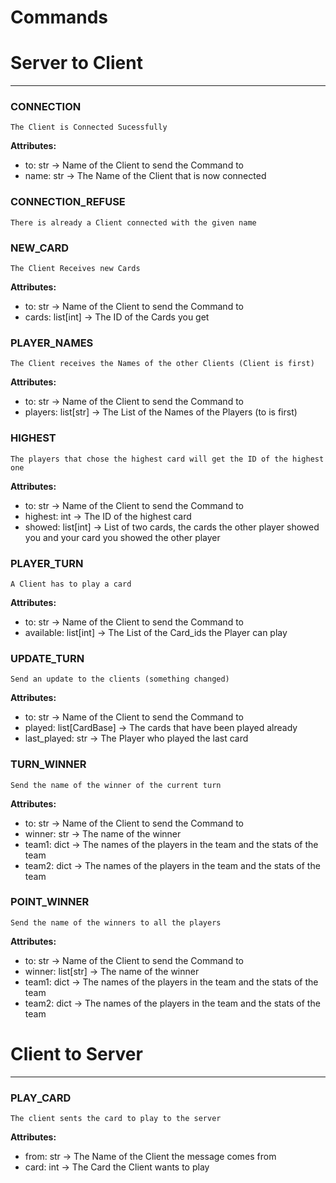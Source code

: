# Commands

# Server to Client

---

### CONNECTION
    The Client is Connected Sucessfully
**Attributes:**
- to: str → Name of the Client to send the Command to
- name: str → The Name of the Client that is now connected

### CONNECTION_REFUSE
    There is already a Client connected with the given name


### NEW_CARD
    The Client Receives new Cards
**Attributes:**
- to: str → Name of the Client to send the Command to
- cards: list[int] → The ID of the Cards you get

### PLAYER_NAMES
    The Client receives the Names of the other Clients (Client is first)

**Attributes:**
- to: str → Name of the Client to send the Command to
- players: list[str] → The List of the Names of the Players (to is first)

### HIGHEST
    The players that chose the highest card will get the ID of the highest one

**Attributes:**
- to: str → Name of the Client to send the Command to
- highest: int → The ID of the highest card
- showed: list[int] → List of two cards, the cards the other player showed you and your card you showed the other player

### PLAYER_TURN
    A Client has to play a card

**Attributes:**
- to: str → Name of the Client to send the Command to
- available: list[int] → The List of the Card_ids the Player can play

### UPDATE_TURN
    Send an update to the clients (something changed)

**Attributes:**
- to: str → Name of the Client to send the Command to
- played: list[CardBase] → The cards that have been played already
- last_played: str → The Player who played the last card

### TURN_WINNER
    Send the name of the winner of the current turn

**Attributes:**
- to: str → Name of the Client to send the Command to
- winner: str → The name of the winner
- team1: dict → The names of the players in the team and the stats of the team
- team2: dict → The names of the players in the team and the stats of the team

### POINT_WINNER
    Send the name of the winners to all the players

**Attributes:**
- to: str → Name of the Client to send the Command to
- winner: list[str] → The name of the winner
- team1: dict → The names of the players in the team and the stats of the team
- team2: dict → The names of the players in the team and the stats of the team

# Client to Server

---

### PLAY_CARD
    The client sents the card to play to the server

**Attributes:**
- from: str → The Name of the Client the message comes from
- card: int → The Card the Client wants to play